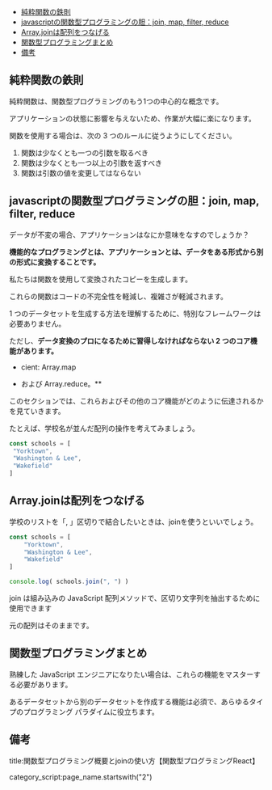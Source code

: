 




- [純粋関数の鉄則](#純粋関数の鉄則)
- [javascriptの関数型プログラミングの胆：join, map, filter, reduce](#javascriptの関数型プログラミングの胆join-map-filter-reduce)
- [Array.joinは配列をつなげる](#arrayjoinは配列をつなげる)
- [関数型プログラミングまとめ](#関数型プログラミングまとめ)
- [備考](#備考)


## 純粋関数の鉄則

純粋関数は、関数型プログラミングのもう1つの中心的な概念です。

アプリケーションの状態に影響を与えないため、作業が大幅に楽になります。

関数を使用する場合は、次の 3 つのルールに従うようにしてください。

1. 関数は少なくとも一つの引数を取るべき
2. 関数は少なくとも一つ以上の引数を返すべき
3. 関数は引数の値を変更してはならない





## javascriptの関数型プログラミングの胆：join, map, filter, reduce

データが不変の場合、アプリケーションはなにか意味をなすのでしょうか？

**機能的なプログラミングとは、アプリケーションとは、データをある形式から別の形式に変換することです。**

私たちは関数を使用して変換されたコピーを生成します。

これらの関数はコードの不完全性を軽減し、複雑さが軽減されます。

1 つのデータセットを生成する方法を理解するために、特別なフレームワークは必要ありません。

ただし、**データ変換のプロになるために習得しなければならない 2 つのコア機能があります。**

- cient: Array.map 

- および Array.reduce。**

このセクションでは、これらおよびその他のコア機能がどのように伝達されるかを見ていきます。

たとえば、学校名が並んだ配列の操作を考えてみましょう。

```js
const schools = [
 "Yorktown",
 "Washington & Lee",
 "Wakefield"
]
```

## Array.joinは配列をつなげる

学校のリストを「, 」区切りで結合したいときは、joinを使うといいでしょう。

```js
const schools = [
    "Yorktown",
    "Washington & Lee",
    "Wakefield"
]

console.log( schools.join(", ") ) 
```

join は組み込みの JavaScript 配列メソッドで、区切り文字列を抽出するために使用できます

元の配列はそのままです。 




## 関数型プログラミングまとめ


熟練した JavaScript エンジニアになりたい場合は、これらの機能をマスターする必要があります。

あるデータセットから別のデータセットを作成する機能は必須で、あらゆるタイプのプログラミング パラダイムに役立ちます。





## 備考


title:関数型プログラミング概要とjoinの使い方【関数型プログラミングReact】





category_script:page_name.startswith("2")